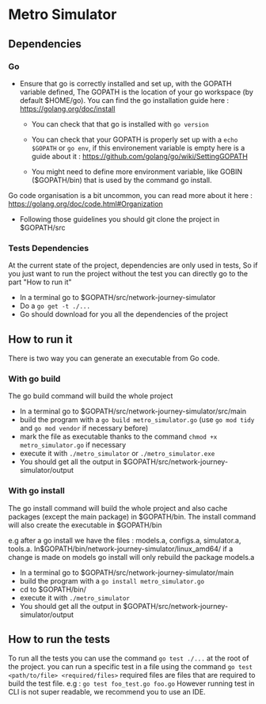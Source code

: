# Metro Simulator

## Dependencies

### Go

* Ensure that go is correctly installed and set up, with the GOPATH variable defined, The GOPATH is the location of your go workspace (by default $HOME/go). You can find the go installation guide here : https://golang.org/doc/install 

  * You can check that that go is installed with `go version`
  
  * You can check that your GOPATH is properly set up with a `echo $GOPATH` or `go env`, if this environement variable is empty here is a guide about it :
https://github.com/golang/go/wiki/SettingGOPATH

  * You might need to define more environment variable, like GOBIN ($GOPATH/bin) that is used by the command go install.


Go code organisation is a bit uncommon, you can read more about it here : 
https://golang.org/doc/code.html#Organization

* Following those guidelines you should git clone the project in $GOPATH/src

### Tests Dependencies

At the current state of the project, dependencies are only used in tests,
So if you just want to run the project without the test you can directly go
to the part "How to run it"

* In a terminal go to $GOPATH/src/network-journey-simulator
* Do a `go get -t ./...`
* Go should download for you all the dependencies of the project

## How to run it

There is two way you can generate an executable from Go code.

### With go build

The go build command will build the whole project

* In a terminal go to $GOPATH/src/network-journey-simulator/src/main
* build the program with a `go build metro_simulator.go` (use `go mod tidy` and `go mod vendor` if necessary before)
* mark the file as executable thanks to the command `chmod +x metro_simulator.go` if necessary
* execute it with `./metro_simulator` or `./metro_simulator.exe` 
* You should get all the output in $GOPATH/src/network-journey-simulator/output

### With go install

The go install command will build the whole project and also cache packages (except the main package) in $GOPATH/bin. The install command will also create the executable in $GOPATH/bin

e.g after a go install we have the files : models.a, configs.a, simulator.a, tools.a. In$GOPATH/bin/network-journey-simulator/linux_amd64/ 
if a change is made on models go install will only rebuild the package models.a

* In a terminal go to $GOPATH/src/network-journey-simulator/main
* build the program with a `go install metro_simulator.go`
* cd to $GOPATH/bin/
* execute it with `./metro_simulator`
* You should get all the output in $GOPATH/src/network-journey-simulator/output


## How to run the tests

To run all the tests you can use the command `go test ./...` at the root of the project.
you can run a specific test in a file using the command `go test <path/to/file> <required/files>` required files are files that are required to build the test file. e.g : `go test foo_test.go foo.go`
However running test in CLI is not super readable, we recommend you to use an IDE.
